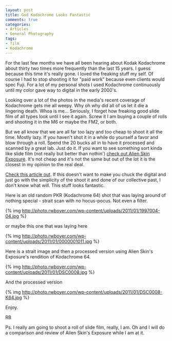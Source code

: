 ```yaml
---
layout: post
title: God Kodachrome Looks Fantastic
comments: true
categories:
- Articles
- General Photography
tags:
- film
- Kodachrome
---
```

For the last few months we have all been hearing about Kodak Kodachrome about thirty two times more frequently than the last 15 years. I guess because this time it's really gone. I loved the freaking stuff my self. Of course I had to stop shooting it for "paid work" because even clients would spec Fuji. For a lot of my personal shots I used Kodachrome continuously until my color gave way to digital in the early 2000's.

Looking over a lot of the photos in the media's recent coverage of Kodachrome gets me all weepy. Why oh why did all of us let it die a lingering death. Whoa is me... Seriously, I forget how freaking good slide film of all types look until I see it again. Screw it I am buying a couple of rolls and shooting it in the M6 or maybe the FM2, or both.

But we all know that we are all far too lazy and too cheap to shoot it all the time. Mostly lazy. If you haven't shot it in a while do yourself a favor and blow through a roll. Spend the 20 bucks all in to have it processed and scanned by a great lab. Just do it. If you want to see something sort kinda like slide film (not really but better than nothin') <a href="http://rcm.amazon.com/e/cm?lt1=_blank&amp;bc1=000000&amp;IS2=1&amp;bg1=FFFFFF&amp;fc1=000000&amp;lc1=0000FF&amp;t=rbde-20&amp;o=1&amp;p=8&amp;l=as1&amp;m=amazon&amp;f=ifr&amp;md=10FE9736YVPPT7A0FBG2&amp;asins=B00111C6U4">check out Alien Skin Exposure</a>. It's not cheap and it's not the same but out of the lot it is the closest in my opinion to the real deal.

<a href="http://www.newsweek.com/photo/2011/01/04/kodachrome.html#">Check this article out</a>. If this doesn't want to make you chuck the digital and just go with the simplicity of the shoot it and done of our collective past, I don't know what will. This stuff looks fantastic.

Here is an old random PKR (Kodachrome 64) shot that was laying around of nothing special - strait scan with no hocus-pocus. Not even a filter.

{% img http://photo.rwboyer.com/wp-content/uploads/2011/01/1997004-04.jpg %}

or maybe this one that was laying here

{% img http://photo.rwboyer.com/wp-content/uploads/2011/01/0000001011.jpg %}

Here is a strait image and then a processed version using Alien Skin's Exposure's rendition of Kodachrome 64.

{% img http://photo.rwboyer.com/wp-content/uploads/2011/01/DSC0008.jpg %}

And the processed version

{% img http://photo.rwboyer.com/wp-content/uploads/2011/01/DSC0008-K64.jpg %}

Enjoy.

RB

Ps. I really am going to shoot a roll of slide film, really, I am. Oh and I will do a comparison and review of Alien Skin's Exposure while I am at it.